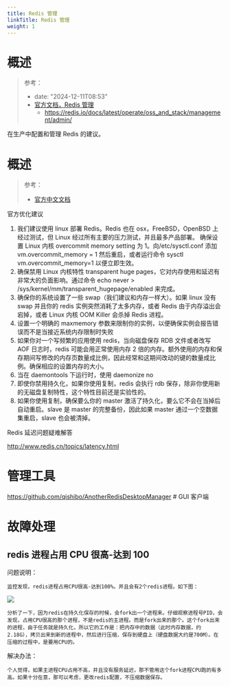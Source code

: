 ```yaml
---
title: Redis 管理
linkTitle: Redis 管理
weight: 1
---
```


# 概述

> 参考：
>
> - date: "2024-12-11T08:53"
> - [官方文档，Redis 管理](https://redis.io/topics/admin)
>   - https://redis.io/docs/latest/operate/oss_and_stack/management/admin/

在生产中配置和管理 Redis 的建议。


# 概述

> 参考：
>
> - [官方中文文档](http://www.redis.cn/topics/admin.html)

官方优化建议

1. 我们建议使用 linux 部署 Redis。Redis 也在 osx，FreeBSD，OpenBSD 上经过测试，但 Linux 经过所有主要的压力测试，并且最多产品部署。 确保设置 Linux 内核 overcommit memory setting 为 1。向/etc/sysctl.conf 添加 vm.overcommit_memory = 1 然后重启，或者运行命令 sysctl vm.overcommit_memory=1 以便立即生效。
2. 确保禁用 Linux 内核特性 transparent huge pages，它对内存使用和延迟有非常大的负面影响。通过命令 echo never > /sys/kernel/mm/transparent_hugepage/enabled 来完成。
3. 确保你的系统设置了一些 swap（我们建议和内存一样大）。如果 linux 没有 swap 并且你的 redis 实例突然消耗了太多内存，或者 Redis 由于内存溢出会宕掉，或者 Linux 内核 OOM Killer 会杀掉 Redis 进程。
4. 设置一个明确的 maxmemory 参数来限制你的实例，以便确保实例会报告错误而不是当接近系统内存限制时失败
5. 如果你对一个写频繁的应用使用 redis，当向磁盘保存 RDB 文件或者改写 AOF 日志时，redis 可能会用正常使用内存 2 倍的内存。额外使用的内存和保存期间写修改的内存页数量成比例，因此经常和这期间改动的键的数量成比例。确保相应的设置内存的大小。
6. 当在 daemontools 下运行时，使用 daemonize no
7. 即使你禁用持久化，如果你使用复制，redis 会执行 rdb 保存，除非你使用新的无磁盘复制特性，这个特性目前还是实验性的。
8. 如果你使用复制，确保要么你的 master 激活了持久化，要么它不会在当掉后自动重启。slave 是 master 的完整备份，因此如果 master 通过一个空数据集重启，slave 也会被清掉。

Redis 延迟问题疑难解答

<http://www.redis.cn/topics/latency.html>

# 管理工具

https://github.com/qishibo/AnotherRedisDesktopManager # GUI 客户端

# 故障处理
## redis 进程占用 CPU 很高-达到 100

问题说明：

    监控发现，redis进程占用CPU很高-达到100%。并且会有2个redis进程。如下图：

![](https://notes-learning.oss-cn-beijing.aliyuncs.com/sq1d5g/1616134552751-f644a68e-d162-4bad-8a09-a5909044b5b2.jpeg)

    分析了一下，因为redis在持久化保存的时候，会fork出一个进程来。仔细观察进程号PID，会发现，占用CPU很高的那个进程，不是redis的主进程。而是fork出来的那个。这个fork出来的进程，由于任务就是持久化，所以它的工作是：把内存中的数据（此时内存数据，约2.18G），拷贝出来到新的进程中，然后进行压缩，保存到硬盘上（硬盘数据大约是700M）。在压缩的过程中，是要用CPU的。

解决办法：

    个人觉得，如果主进程CPU占用不高，并且没有服务延迟，那不管用这个fork进程CPU跑的有多高。如果十分在意，那可以考虑，更改redis配置，不压缩数据保存。
